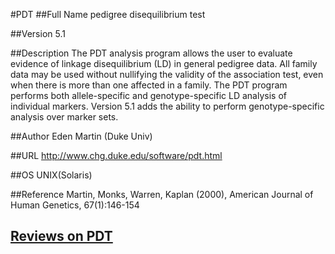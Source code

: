 #PDT
##Full Name
pedigree disequilibrium test

##Version
5.1

##Description
The PDT analysis program allows the user to evaluate evidence of linkage disequilibrium (LD) in general pedigree data. All family data may be used without nullifying the validity of the association test, even when there is more than one affected in a family. The PDT program performs both allele-specific and genotype-specific LD analysis of individual markers. Version 5.1 adds the ability to perform genotype-specific analysis over marker sets.

##Author
Eden Martin (Duke Univ)

##URL
http://www.chg.duke.edu/software/pdt.html

##OS
UNIX(Solaris)

##Reference
Martin, Monks, Warren, Kaplan (2000), American Journal of Human Genetics, 67(1):146-154


## [Reviews on PDT](https://github.com/gaow/genetic-analysis-software/issues/376)